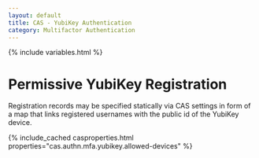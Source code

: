 ```yaml
---
layout: default
title: CAS - YubiKey Authentication
category: Multifactor Authentication
---
```


{% include variables.html %}

# Permissive YubiKey Registration

Registration records may be specified statically via CAS settings in form of a map that links registered usernames 
with the public id of the YubiKey device. 

{% include_cached casproperties.html properties="cas.authn.mfa.yubikey.allowed-devices" %}
